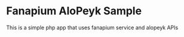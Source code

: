 Fanapium AloPeyk Sample
==================================
This is a simple php app that uses fanapium service and alopeyk APIs

